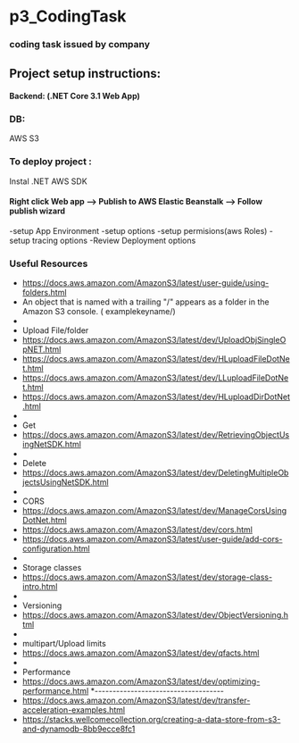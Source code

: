 # p3_CodingTask
### coding task issued by company

## Project setup instructions:

#### Backend: (.NET Core 3.1 Web App)

### DB:
AWS S3

### To deploy project :
Instal .NET AWS SDK

#### Right click Web app --> Publish to AWS Elastic Beanstalk --> Follow publish wizard
-setup App Environment
-setup options
-setup permisions(aws Roles)
-setup tracing options
-Review Deployment options


### Useful Resources

 * https://docs.aws.amazon.com/AmazonS3/latest/user-guide/using-folders.html
 * An object that is named with a trailing "/" appears as a folder in the Amazon S3 console. ( examplekeyname/)
 *
 * Upload File/folder
 * https://docs.aws.amazon.com/AmazonS3/latest/dev/UploadObjSingleOpNET.html
 * https://docs.aws.amazon.com/AmazonS3/latest/dev/HLuploadFileDotNet.html
 * https://docs.aws.amazon.com/AmazonS3/latest/dev/LLuploadFileDotNet.html
 * https://docs.aws.amazon.com/AmazonS3/latest/dev/HLuploadDirDotNet.html
 *
 * Get
 * https://docs.aws.amazon.com/AmazonS3/latest/dev/RetrievingObjectUsingNetSDK.html
 *
 * Delete
 * https://docs.aws.amazon.com/AmazonS3/latest/dev/DeletingMultipleObjectsUsingNetSDK.html
 *
 * CORS
 * https://docs.aws.amazon.com/AmazonS3/latest/dev/ManageCorsUsingDotNet.html
 * https://docs.aws.amazon.com/AmazonS3/latest/dev/cors.html
 * https://docs.aws.amazon.com/AmazonS3/latest/user-guide/add-cors-configuration.html
 *
 * Storage classes
 * https://docs.aws.amazon.com/AmazonS3/latest/dev/storage-class-intro.html
 *
 * Versioning
 * https://docs.aws.amazon.com/AmazonS3/latest/dev/ObjectVersioning.html
 *
 * multipart/Upload limits
 * https://docs.aws.amazon.com/AmazonS3/latest/dev/qfacts.html
 *
 * Performance
 * https://docs.aws.amazon.com/AmazonS3/latest/dev/optimizing-performance.html
 *------------------------------------
 * https://docs.aws.amazon.com/AmazonS3/latest/dev/transfer-acceleration-examples.html
 * https://stacks.wellcomecollection.org/creating-a-data-store-from-s3-and-dynamodb-8bb9ecce8fc1
